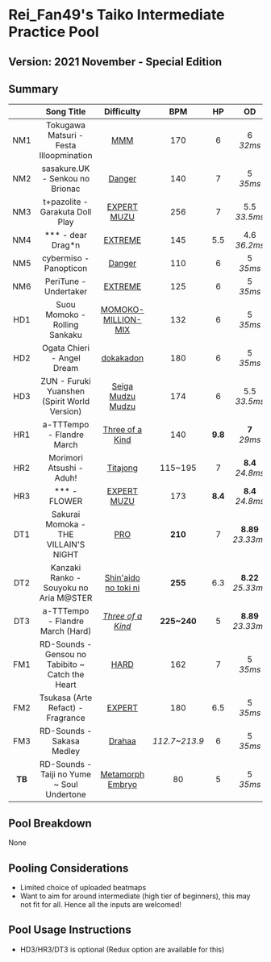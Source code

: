 # Rei_Fan49's Taiko Intermediate Practice Pool

## Version: 2021 November - Special Edition

## Summary

|   | Song Title | Difficulty | BPM | HP | OD | SD | Count | Length |
|:-:|:-:|:-:|:-:|:-:|:-:|:-:|:-:|:-:|
| NM1 | Tokugawa Matsuri - Festa Illoopmination | [MMM](https://osu.ppy.sh/b/2628306?m=1) | 170 | 6 | 6<br>*32ms* | 6<br>*x5.5* | 765 | 190 |
| NM2 | sasakure.UK - Senkou no Brionac | [Danger](https://osu.ppy.sh/b/2843666?m=1) | 140 | 7 | 5<br>*35ms* | 5<br>*x5.0* | 548 | 135 |
| NM3 | t+pazolite - Garakuta Doll Play | [EXPERT MUZU](https://osu.ppy.sh/beatmaps/3307633?mode=taiko) | 256 | 7 | 5.5<br>*33.5ms* | 5.5<br>*x5.25* | 470 | 120 |
| NM4 | \*\*\* - dear Drag\*n | [EXTREME](https://osu.ppy.sh/beatmaps/3243416?mode=taiko) | 145 | 5.5 | 4.6<br>*36.2ms* | 4.6<br>*x4.84* | 722 | 207 |
| NM5 | cybermiso - Panopticon | [Danger](https://osu.ppy.sh/b/2866046?m=1) | 110 | 6 | 5<br>*35ms* | 5<br>*x5.0* | 500 | 126 |
| NM6 | PeriTune - Undertaker | [EXTREME](https://osu.ppy.sh/beatmaps/3045865?mode=taiko) | 125 | 6 | 5<br>*35ms* | 5<br>*x5.0* | 743 | 180 |
| HD1 | Suou Momoko - Rolling Sankaku | [MOMOKO-MILLION-MIX](https://osu.ppy.sh/b/2857469?m=1) | 132 | 6 | 5<br>*35ms* | 5<br>*x5.0* | 840 | 245 |
| HD2 | Ogata Chieri - Angel Dream | [dokakadon](https://osu.ppy.sh/b/2894091?m=1) | 180 | 6 | 5<br>*35ms* | 5<br>*x5.0* | 567 | 130 |
| HD3 | ZUN - Furuki Yuanshen (Spirit World Version) | [Seiga Mudzu Mudzu](https://osu.ppy.sh/b/2877162?m=1) | 174 | 6 | 5.5<br>*33.5ms* | 5.5<br>*x5.25* | 390 | 100 |
| HR1 | a-TTTempo - Flandre March | [Three of a Kind](https://osu.ppy.sh/b/242446?m=1) | 140 | **9.8** | **7**<br>*29ms* | **7**<br>*x6.0* | 281 | 84 |
| HR2 | Morimori Atsushi - Aduh! | [Titajong](https://osu.ppy.sh/b/2706333?m=1) | 115~195 | 7 | **8.4**<br>*24.8ms* | **8.4**<br>*x6.7* | 812 | 178 |
| HR3 | \*\*\* - FLOWER | [EXPERT MUZU](https://osu.ppy.sh/b/2103815?m=1) | 173 | **8.4** | **8.4**<br>*24.8ms* | **8.4**<br>*x6.7* | 533 | 119 |
| DT1 | Sakurai Momoka - THE VILLAIN'S NIGHT | [PRO](https://osu.ppy.sh/b/2858737?m=1) | **210** | 7 | **8.89**<br>*23.33ms* | **1.875**<br>*x3.75* | 362 | **88** |
| DT2 | Kanzaki Ranko - Souyoku no Aria M@STER | [Shin'aido no toki ni](https://osu.ppy.sh/b/2895659?m=1) | **255** | 6.3 | **8.22**<br>*25.33ms* | **1.125**<br>*x3.45* | 399 | **111** |
| DT3 | a-TTTempo - Flandre March (Hard) | *[Three of a Kind](https://osu.ppy.sh/b/189885?m=1)* | **225~240** | 5 | **8.89**<br>*23.33ms* | **1.875**<br>*x3.75* | 228 | **59** |
| FM1 | RD-Sounds - Gensou no Tabibito ~ Catch the Heart | [HARD](https://osu.ppy.sh/beatmaps/3277029?mode=taiko) | 162 | 7 | 5<br>*35ms* | 5<br>*x5.0* | 527 | 120 |
| FM2 | Tsukasa (Arte Refact) - Fragrance | [EXPERT](https://osu.ppy.sh/b/2908363?m=1) | 180 | 6.5 | 5<br>*35ms* | 5<br>*x5.0* | 274 | 65 |
| FM3 | RD-Sounds - Sakasa Medley | [Drahaa](https://osu.ppy.sh/b/2796734?m=1) | *112.7~213.9* | 6 | 5<br>*35ms* | 5<br>*x5.0* | 615 | 172 |
| **TB** | RD-Sounds - Taiji no Yume ~ Soul Undertone | [Metamorph Embryo](https://osu.ppy.sh/b/2902261?m=1) | 80 | 5 | 5<br>*35ms* | 5<br>*x5.0* | 1,446 | 385 |

## Pool Breakdown

None

## Pooling Considerations

- Limited choice of uploaded beatmaps
- Want to aim for around intermediate (high tier of beginners), this may not fit for all. Hence all the inputs are welcomed!

## Pool Usage Instructions

- HD3/HR3/DT3 is optional (Redux option are available for this)